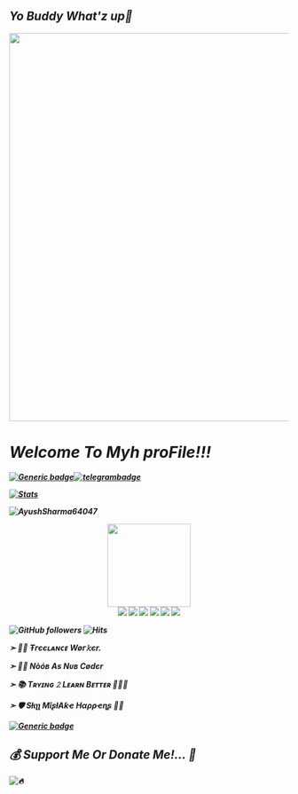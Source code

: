 <h2> <i> <b>Yo Buddy What'z up👋 <b> <i> </h2>

<img src="https://github.com/PredatorHackerzZ/PredatorHackerzZ/blob/main/Profile/HelpLessBoi.gif" width="700px">

# Welcome To Myh proFile!!!

[![Generic badge](https://img.shields.io/badge/REACH-ME-@<COLOR>.svg)](https://github.com/AyushSharma64047)[![telegrambadge](https://img.shields.io/badge/Pʀᴇᴅᴀᴛᴏʀ-30302f?style=flat&logo=telegram)](https://telegram.dog/I_AM_Groot_S1_Andor_S1_HD)

[![Stats](https://github-readme-stats.vercel.app/api?username=PredatorHackerzZ&hide=prs&count_private=true&show_icons=true&theme=algolia)](https://github.com/anuraghazra/github-readme-stats)
<p align="left"> <img src="https://komarev.com/ghpvc/?username=AyushSharma64047&label=Profile%20Views&color=0e75b6&style=flat" alt="AyushSharma64047" /> </p>

<p align="middle">
<img src="https://telegra.ph/file/024846dd18debc64c91e8.jpg" width="150" height="150"><br>
<img src="https://badgen.net/badge/Name/AyushSharma64047/FF33FF?icon=awesome&labelColor=0080FF"></a>
<img src="https://badgen.net/badge/Skills/python/Red?icon=terminal&labelColor=blue"></a>
<a href="https://github.com/AyushSharma64047"><img src="https://badgen.net/badge/Follow%20on%20/GitHub/80FF00?icon=github&labelColor=Green"></a>
<a href="https://https://youtube.com/channel/UCyo2YOr51okeUIpEyM7ZGkw"><img src="https://img.shields.io/badge/YouTube-Channel-FF3333.svg?logo=youtube&logoColor=FF3333"></a>
<a href="https://twitter.com/Ayush64047"><img src="https://img.shields.io/badge/Twitter-Follow%20on%20Twitter-informational.svg?logo=twitter"></a>
<a href="https://www.instagram.com/ossy_smarty_"><img src="https://img.shields.io/badge/Instagram-Follow%20on%20Instagram-important.svg?logo=instagram"></a>

![GitHub followers](https://img.shields.io/github/followers/AyushSharma64047?style=social)     ![Hits](https://hits.seeyoufarm.com/api/count/incr/badge.svg?url=https://github.com/AyushSharma64047/)

➣ 👨‍💼 <b>Ŧгєєʟᴀɴᴄᴇ Wøг𝚔єr.</b>

➣ 👨‍💻 <b>Nòóв As Nᴜʙ Cødєr</b>

➣ 📚 <b>Tʀʏɪɴɢ 𝟸 Lᴇᴀʀɴ Bᴇᴛᴛᴇʀ </b> 🚶🏻‍♂️

➣ 🛡 <b>Sƚιʅʅ MîʂƚΑƙҽ Hαρρҽɳʂ</b> 🤷‍♂️

[![Generic badge](https://img.shields.io/badge/AnyDoubts.ping-@I_AM_Groot_S1_Andor_S1_HD-RED.svg)](https://telegram.dog/I_AM_Groot_S1_Andor_S1_HD)

## 💰 Support Me Or Donate Me!... 💎



![🔥](https://github-readme-stats.vercel.app/api/top-langs/?username=AyushSharma64047&theme=github_dark&custom_title=ــــــــــــــــــہہـ٨ـہہـ٨ـﮩـــ&layout=compact&hide_border=false)  


